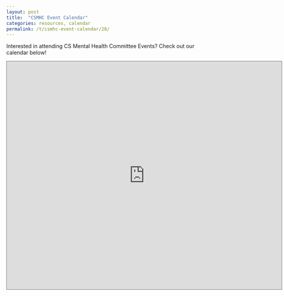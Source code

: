 ```yaml
---
layout: post
title:  "CSMHC Event Calendar"
categories: resources, calendar
permalink: /t/csmhc-event-calendar/28/
---
```


Interested in attending CS Mental Health Committee Events? Check out our calendar below! 

<iframe src="https://calendar.google.com/calendar/embed?height=600&amp;wkst=1&amp;bgcolor=%239d3941&amp;ctz=America%2FChicago&amp;src=NWViMWNiNThzMG04dWM5ajdnYWdocG8yaThAZ3JvdXAuY2FsZW5kYXIuZ29vZ2xlLmNvbQ&amp;color=%23039BE5&amp;title=CS%20Mental%20Health%20Committee%20Calendar&amp;showPrint=0" style="border:solid 1px #777" width="725" height="600" frameborder="0" scrolling="no"></iframe>